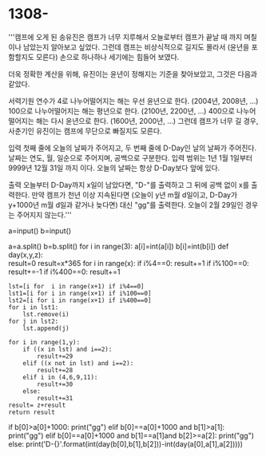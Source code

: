 # 1308-
'''캠프에 오게 된 송유진은 캠프가 너무 지루해서 오늘로부터 캠프가 끝날 때 까지 며칠이나 남았는지 알아보고 싶었다. 
그런데 캠프는 비상식적으로 길지도 몰라서 (윤년을 포함할지도 모른다) 손으로 하나하나 세기에는 힘들어 보였다.

더욱 정확한 계산을 위해, 유진이는 윤년이 정해지는 기준을 찾아보았고, 그것은 다음과 같았다.

서력기원 연수가 4로 나누어떨어지는 해는 우선 윤년으로 한다. (2004년, 2008년, …)
100으로 나누어떨어지는 해는 평년으로 한다. (2100년, 2200년, …)
400으로 나누어떨어지는 해는 다시 윤년으로 한다. (1600년, 2000년, …)
그런데 캠프가 너무 길 경우, 사춘기인 유진이는 캠프에 무단으로 빠질지도 모른다.

입력
첫째 줄에 오늘의 날짜가 주어지고, 두 번째 줄에 D-Day인 날의 날짜가 주어진다. 
날짜는 연도, 월, 일순으로 주어지며, 공백으로 구분한다. 입력 범위는 1년 1월 1일부터 9999년 12월 31일 까지 이다. 
오늘의 날짜는 항상 D-Day보다 앞에 있다.

출력
오늘부터 D-Day까지 x일이 남았다면, "D-"를 출력하고 그 뒤에 공백 없이 x를 출력한다. 
만약 캠프가 천년 이상 지속된다면 (오늘이 y년 m월 d일이고, D-Day가 y+1000년 m월 d일과 같거나 늦다면) 대신 "gg"를 출력한다.
오늘이 2월 29일인 경우는 주어지지 않는다.'''

a=input()
b=input()

a=a.split()
b=b.split()
for i in range(3):
    a[i]=int(a[i])
    b[i]=int(b[i])
def day(x,y,z):    
    result=0
    result=x*365
    for i in range(x):
        if i%4==0:
            result+=1
            if i%100==0:
                result+=-1
                if i%400==0:
                    result+=1
                    
    lst=[i for  i in range(x+1) if i%4==0]
    lst1=[i for i in range(x+1) if i%100==0]
    lst2=[i for i in range(x+1) if i%400==0]
    for i in lst1:
        lst.remove(i)
    for j in lst2:
        lst.append(j)
    
    for i in range(1,y):
        if ((x in lst) and i==2):
            result+=29
        elif ((x not in lst) and i==2):
            result+=28
        elif i in (4,6,9,11):
            result+=30
        else:
            result+=31
    result= z+result
    return result
if b[0]>a[0]+1000:
    print("gg")
elif b[0]==a[0]+1000 and b[1]>a[1]:
    print("gg")
elif b[0]==a[0]+1000 and b[1]==a[1]and b[2]>=a[2]:
    print("gg")
else:
    print('D-{}'.format(int(day(b[0],b[1],b[2]))-int(day(a[0],a[1],a[2]))))
